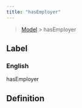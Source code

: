 ```yaml
---
title: "hasEmployer"
---
```


> [Model](./../) > hasEmployer

## Label

### English
hasEmployer


## Definition



    
